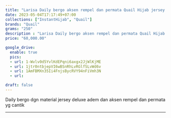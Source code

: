 ```yaml
---
title: "Larisa Daily bergo aksen rempel dan permata Quail Hijab jersey deluxe"
date: 2023-05-04T17:17:49+07:00
collections: ["InstantHijab", "Quail"]
brands: "Quail"
grams: "250"
description : "Larisa Daily bergo aksen rempel dan permata Quail Hijab jersey deluxe"
price: "60,000.00"

google_drive:
  enable: true
  pics:
  - url: 1-Wvlv0d5YvlKdEPqni6axgx2JjWlKjME
  - url: 1jtr0ntbjepVI6wBSnRhLvRGlfSLvWd6v
  - url: 1AmFBMXn35Ii4FnjsBycRVY94nFiVmh3N
  - url: 

draft: false
---
```


Daily bergo dgn material jersey deluxe adem dan aksen rempel dan permata yg cantik

------------      
  
